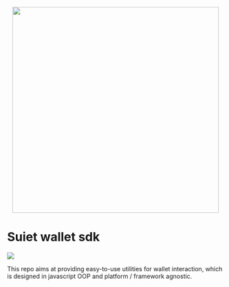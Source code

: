 <p align="center"><a href="https://suiet.app">
<img width="480" src="/assets/LogoWithSlogen.png"/>
</a></p>

# Suiet wallet sdk

<a href="https://github.com/wallet-standard/wallet-standard">
  <img src="https://badgen.net/badge/wallet-standard/supported/green" />
</a>

This repo aims at providing easy-to-use utilities for wallet interaction, which is designed in javascript OOP and platform / framework agnostic.